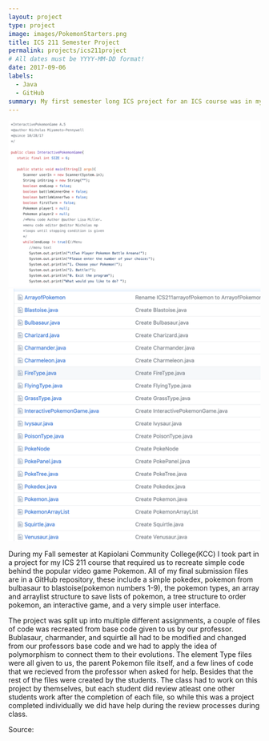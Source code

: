 ```yaml
---
layout: project
type: project
image: images/PokemonStarters.png
title: ICS 211 Semester Project
permalink: projects/ics211project
# All dates must be YYYY-MM-DD format!
date: 2017-09-06
labels:
  - Java
  - GitHub
summary: My first semester long ICS project for an ICS course was in my second year of College when I took ICS 211 at Kapiolani Community College(KCC).
---
```


<img class="ui image" src="../images/ProgramScreenShot.png">

<img class="ui image" src="../images/PokemonProjectBanner.png">

During my Fall semester at Kapiolani Community College(KCC) I took part in a project for my ICS 211 course that required us to recreate simple code behind the popular video game Pokemon. All of my final submission files are in a GitHub repository, these include a simple pokedex, pokemon from bulbasaur to blastoise(pokemon numbers 1-9), the pokemon types, an array and arraylist structure to save lists of pokemon, a tree structure to order pokemon, an interactive game, and a very simple user interface. 

The project was split up into multiple different assignments, a couple of files of code was recreated from base code given to us by our professor. Bublasaur, charmander, and squirtle all had to be modified and changed from our professors base code and we had to apply the idea of polymorphism to connect them to their evolutions. The element Type files were all given to us, the parent Pokemon file itself, and a few lines of code that we recieved from the professor when asked for help. Besides that the rest of the files were created by the students. The class had to work on this project by themselves, but each student did review atleast one other students work after the completion of each file, so while this was a project completed individually we did have help during the review processes during class. 
 
Source: <a href="https://github.com/nicholasmp/ICS-211-Project"><i class="large github icon">
